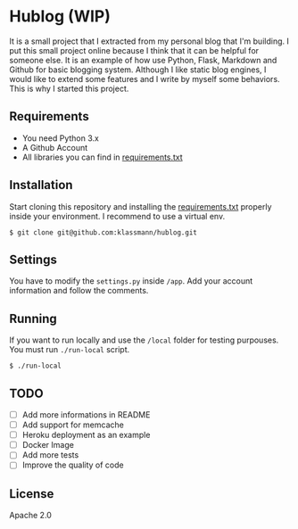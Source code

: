 # Hublog (WIP)

It is a small project that I extracted from my personal blog that I'm building. I put this small project online because I think that it can be helpful for someone else. It is an example of how use Python, Flask, Markdown and Github for basic blogging system. Although I like static blog engines, I would like to extend some features and I write by myself some behaviors. This is why I started this project.


## Requirements
 - You need Python 3.x
 - A Github Account
 - All libraries you can find in [requirements.txt](requirements.txt)

## Installation
Start cloning this repository and installing the [requirements.txt](requirements.txt) properly inside your environment. I recommend to use a virtual env.

```
$ git clone git@github.com:klassmann/hublog.git
```

## Settings
You have to modify the `settings.py` inside `/app`. Add your account information and follow the comments.

## Running

If you want to run locally and use the `/local` folder for testing purpouses. You must run `./run-local` script.

```
$ ./run-local
```

## TODO
- [ ] Add more informations in README
- [ ] Add support for memcache
- [ ] Heroku deployment as an example
- [ ] Docker Image
- [ ] Add more tests
- [ ] Improve the quality of code

## License
Apache 2.0
